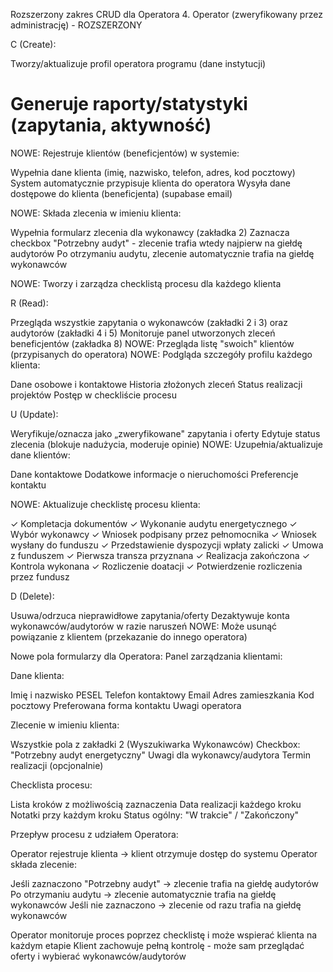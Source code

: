 Rozszerzony zakres CRUD dla Operatora
4. Operator (zweryfikowany przez administrację) - ROZSZERZONY

C (Create):

Tworzy/aktualizuje profil operatora programu (dane instytucji)
# Generuje raporty/statystyki (zapytania, aktywność)
NOWE: Rejestruje klientów (beneficjentów) w systemie:

Wypełnia dane klienta (imię, nazwisko, telefon, adres, kod pocztowy)
System automatycznie przypisuje klienta do operatora
Wysyła dane dostępowe do klienta (beneficjenta) (supabase email)


NOWE: Składa zlecenia w imieniu klienta:

Wypełnia formularz zlecenia dla wykonawcy (zakładka 2)
Zaznacza checkbox "Potrzebny audyt" - zlecenie trafia wtedy najpierw na giełdę audytorów
Po otrzymaniu audytu, zlecenie automatycznie trafia na giełdę wykonawców


NOWE: Tworzy i zarządza checklistą procesu dla każdego klienta


R (Read):

Przegląda wszystkie zapytania o wykonawców (zakładki 2 i 3) oraz audytorów (zakładki 4 i 5)
Monitoruje panel utworzonych zleceń beneficjentów (zakładka 8)
NOWE: Przegląda listę "swoich" klientów (przypisanych do operatora)
NOWE: Podgląda szczegóły profilu każdego klienta:

Dane osobowe i kontaktowe
Historia złożonych zleceń
Status realizacji projektów
Postęp w checkliście procesu




U (Update):

Weryfikuje/oznacza jako „zweryfikowane" zapytania i oferty
Edytuje status zlecenia (blokuje nadużycia, moderuje opinie)
NOWE: Uzupełnia/aktualizuje dane klientów:

Dane kontaktowe
Dodatkowe informacje o nieruchomości
Preferencje kontaktu


NOWE: Aktualizuje checklistę procesu klienta:

✓ Kompletacja dokumentów
✓ Wykonanie audytu energetycznego
✓ Wybór wykonawcy
✓ Wniosek podpisany przez pełnomocnika
✓ Wniosek wysłany do funduszu
✓ Przedstawienie dyspozycji wpłaty zalicki
✓ Umowa z funduszem
✓ Pierwsza transza przyznana
✓ Realizacja zakończona
✓ Kontrola wykonana
✓ Rozliczenie doatacji
✓ Potwierdzenie rozliczenia przez fundusz


D (Delete):

Usuwa/odrzuca nieprawidłowe zapytania/oferty
Dezaktywuje konta wykonawców/audytorów w razie naruszeń
NOWE: Może usunąć powiązanie z klientem (przekazanie do innego operatora)


Nowe pola formularzy dla Operatora:
Panel zarządzania klientami:

Dane klienta:

Imię i nazwisko
PESEL
Telefon kontaktowy
Email
Adres zamieszkania
Kod pocztowy
Preferowana forma kontaktu
Uwagi operatora


Zlecenie w imieniu klienta:

Wszystkie pola z zakładki 2 (Wyszukiwarka Wykonawców)
Checkbox: "Potrzebny audyt energetyczny"
Uwagi dla wykonawcy/audytora
Termin realizacji (opcjonalnie)


Checklista procesu:

Lista kroków z możliwością zaznaczenia
Data realizacji każdego kroku
Notatki przy każdym kroku
Status ogólny: "W trakcie" / "Zakończony"




Przepływ procesu z udziałem Operatora:

Operator rejestruje klienta → klient otrzymuje dostęp do systemu
Operator składa zlecenie:

Jeśli zaznaczono "Potrzebny audyt" → zlecenie trafia na giełdę audytorów
Po otrzymaniu audytu → zlecenie automatycznie trafia na giełdę wykonawców
Jeśli nie zaznaczono → zlecenie od razu trafia na giełdę wykonawców


Operator monitoruje proces poprzez checklistę i może wspierać klienta na każdym etapie
Klient zachowuje pełną kontrolę - może sam przeglądać oferty i wybierać wykonawców/audytorów